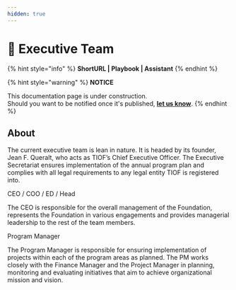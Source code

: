 ```yaml
---
hidden: true
---
```


# 💠 Executive Team

{% hint style="info" %}
**ShortURL | Playbook | Assistant**
{% endhint %}

{% hint style="warning" %}
**NOTICE**

This documentation page is under construction.\
Should you want to be notified once it's published, [**let us know**](https://tiof.click/TIOFTarianUpdatesService).
{% endhint %}

## About



The current executive team is lean in nature. It is headed by its founder, Jean F. Queralt, who acts as TIOF’s Chief Executive Officer. The Executive Secretariat ensures implementation of the annual program plan and complies with all legal requirements to any legal entity TIOF is registered into.





CEO / COO / ED / Head

The CEO is responsible for the overall management of the Foundation, represents the Foundation in various engagements and provides managerial leadership to the rest of the team members.

Program Manager

The Program Manager is responsible for ensuring implementation of projects within each of the program areas as planned. The PM works closely with the Finance Manager and the Project Manager in planning, monitoring and evaluating initiatives that aim to achieve organizational mission and vision.





